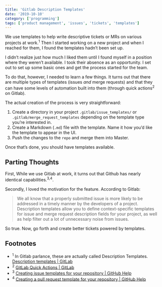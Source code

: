 ```yaml
---
title: 'Gitlab Description Templates'
date: '2019-10-10'
category: ['programming']
tags: ['product management', 'issues', 'tickets', 'templates']
---
```

We use templates to help write descriptive tickets or MRs on various projects at work.<sup>1</sup> Then I started working on a new project and when I reached for them, I found the templates hadn’t been set up.

I didn’t realize just how much I liked them until I found myself in a position where they weren’t available. I took their absence as an opportunity. I set out to set up some basic ones and get the process started for the team.

To do that, however, I needed to learn a few things. It turns out that there are multiple types of templates (issues _and_ merge requests) and that they can have some levels of automation built into them (through quick actions<sup>2</sup> on Gitlab). 

The actual creation of the process is very straightforward:
1. Create a directory in your project `.gitlab/issue_templates/` or `.gitlab/merge_request_templates` depending on the template type you’re interested in.
2. Create a Markdown (`.md`) file with the template. Name it how you’d like the template to appear in the UI. 
3. Push the changes to the `repo` and merge them into Master.

Once that’s done, you should have templates available.

## Parting Thoughts
First, While we use Gitlab at work, it turns out that Github has nearly identical capabilities.<sup>3,4</sup>.

Secondly, I loved the motivation for the feature. According to Gitlab:
> We all know that a properly submitted issue is more likely to be addressed in a timely manner by the developers of a project.  
> Description templates allow you to define context-specific templates for issue and merge request description fields for your project, as well as help filter out a lot of unnecessary noise from issues.  

So true. Now, go forth and create better tickets powered by templates. 

## Footnotes
* <sup>1</sup> In Gitlab parlance, these are actually called Description Templates. [Description templates | GitLab](https://docs.gitlab.com/ee/user/project/description_templates.html)
* <sup>2</sup> [GitLab Quick Actions | GitLab](https://docs.gitlab.com/ee/user/project/quick_actions.html)
* <sup>3</sup> [Creating issue templates for your repository | GitHub Help](https://help.github.com/en/articles/creating-issue-templates-for-your-repository)
* <sup>4</sup> [Creating a pull request template for your repository | GitHub Help](https://help.github.com/en/articles/creating-a-pull-request-template-for-your-repository)


